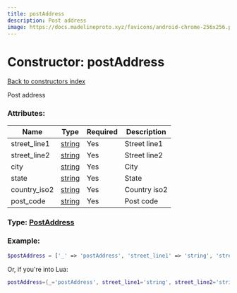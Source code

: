 ```yaml
---
title: postAddress
description: Post address
image: https://docs.madelineproto.xyz/favicons/android-chrome-256x256.png
---
```

# Constructor: postAddress  
[Back to constructors index](index.md)



Post address

### Attributes:

| Name     |    Type       | Required | Description |
|----------|---------------|----------|-------------|
|street\_line1|[string](../types/string.md) | Yes|Street line1|
|street\_line2|[string](../types/string.md) | Yes|Street line2|
|city|[string](../types/string.md) | Yes|City|
|state|[string](../types/string.md) | Yes|State|
|country\_iso2|[string](../types/string.md) | Yes|Country iso2|
|post\_code|[string](../types/string.md) | Yes|Post code|



### Type: [PostAddress](../types/PostAddress.md)


### Example:

```php
$postAddress = ['_' => 'postAddress', 'street_line1' => 'string', 'street_line2' => 'string', 'city' => 'string', 'state' => 'string', 'country_iso2' => 'string', 'post_code' => 'string'];
```  


Or, if you're into Lua:

```lua
postAddress={_='postAddress', street_line1='string', street_line2='string', city='string', state='string', country_iso2='string', post_code='string'}

```


